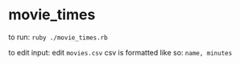 # movie_times

to run: ```ruby ./movie_times.rb```

to edit input: edit ```movies.csv``` csv is formatted like so: ```name, minutes```
